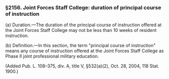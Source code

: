 ### §2156. Joint Forces Staff College: duration of principal course of instruction ###

(a) Duration.—The duration of the principal course of instruction offered at the Joint Forces Staff College may not be less than 10 weeks of resident instruction.

(b) Definition.—In this section, the term "principal course of instruction" means any course of instruction offered at the Joint Forces Staff College as Phase II joint professional military education.

(Added Pub. L. 108–375, div. A, title V, §532(a)(2), Oct. 28, 2004, 118 Stat. 1900.)